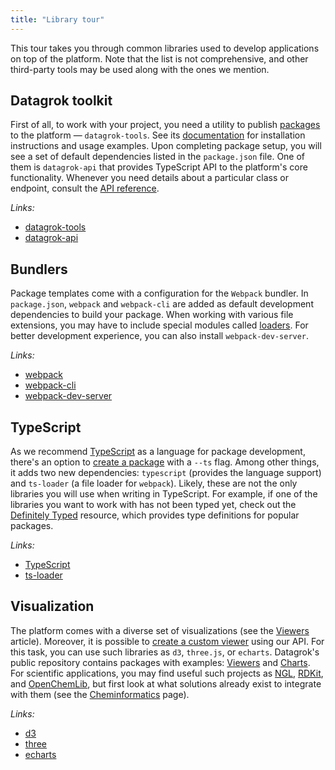 ```yaml
---
title: "Library tour"
---
```


This tour takes you through common libraries used to develop applications on top of the platform. Note that the list is
not comprehensive, and other third-party tools may be used along with the ones we mention.

## Datagrok toolkit

First of all, to work with your project, you need a utility to publish
[packages](../develop.md#packages) to the platform — `datagrok-tools`. See its
[documentation](https://github.com/datagrok-ai/public/tree/master/tools#datagrok-tools)
for installation instructions and usage examples. Upon completing package setup, you will see a set of default
dependencies listed in the `package.json`
file. One of them is `datagrok-api` that provides TypeScript API to the platform's core functionality. Whenever you need
details about a particular class or endpoint, consult the [API reference](https://datagrok.ai/js-api).

_Links:_

- [datagrok-tools](https://www.npmjs.com/package/datagrok-tools)
- [datagrok-api](https://www.npmjs.com/package/datagrok-api)

## Bundlers

Package templates come with a configuration for the `Webpack` bundler. In
`package.json`, `webpack` and `webpack-cli` are added as default development dependencies to build your package. When
working with various file extensions, you may have to include special modules
called [loaders](https://webpack.js.org/concepts/loaders). For better development experience, you can also
install `webpack-dev-server`.

_Links:_

- [webpack](https://www.npmjs.com/package/webpack)
- [webpack-cli](https://www.npmjs.com/package/webpack-cli)
- [webpack-dev-server](https://www.npmjs.com/package/webpack-dev-server)

## TypeScript

As we recommend [TypeScript](https://www.typescriptlang.org/) as a language for package development, there's an option
to [create a package](../onboarding/getting-started.md)
with a `--ts` flag. Among other things, it adds two new dependencies: `typescript` (provides the language support)
and `ts-loader` (a file loader for `webpack`). Likely, these are not the only libraries you will use when writing in
TypeScript. For example, if one of the libraries you want to work with has not been typed yet, check out the
[Definitely Typed](https://github.com/DefinitelyTyped/DefinitelyTyped) resource, which provides type definitions for
popular packages.

_Links:_

- [TypeScript](https://www.npmjs.com/package/typescript)
- [ts-loader](https://www.npmjs.com/package/ts-loader)

## Visualization

The platform comes with a diverse set of visualizations (see the
[Viewers](../../visualize/viewers/viewers.md) article). Moreover, it is possible to
[create a custom viewer](../how-to/develop-custom-viewer.md) using our API. For this task, you can use such libraries
as `d3`, `three.js`, or `echarts`. Datagrok's public repository contains packages with examples:
[Viewers](https://github.com/datagrok-ai/public/tree/master/packages/Viewers)
and [Charts](https://github.com/datagrok-ai/public/tree/master/packages/Charts). For scientific applications, you may
find useful such projects as
[NGL](https://www.npmjs.com/package/ngl), [RDKit](https://www.npmjs.com/package/@rdkit/rdkit),
and [OpenChemLib](https://www.npmjs.com/package/openchemlib), but first look at what solutions already exist to
integrate with them (see the [Cheminformatics](../../datagrok/solutions/domains/chem/chem.md)
page).

_Links:_

- [d3](https://www.npmjs.com/package/d3)
- [three](https://www.npmjs.com/package/three)
- [echarts](https://www.npmjs.com/package/echarts)
